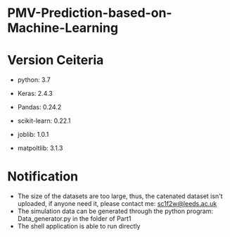 # PMV-Prediction-based-on-Machine-Learning

# Version Ceiteria

- python: 3.7

- Keras: 2.4.3

- Pandas: 0.24.2

- scikit-learn: 0.22.1

- joblib: 1.0.1

- matpoltlib: 3.1.3

# Notification

- The size of the datasets are too large, thus, the catenated dataset isn't uploaded, if anyone need it, please contact me: sc1f2w@leeds.ac.uk
- The simulation data can be generated through the python program: Data_generator.py in the folder of Part1
- The shell application is able to run directly
